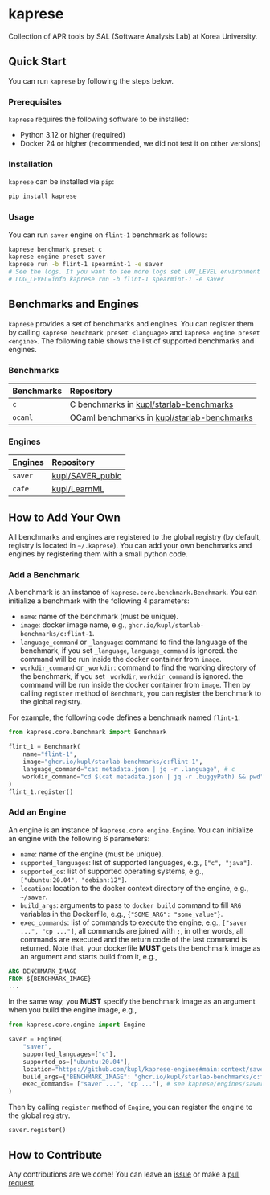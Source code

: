 # kaprese

Collection of APR tools by SAL (Software Analysis Lab) at Korea University.

## Quick Start

You can run `kaprese` by following the steps below.

### Prerequisites

`kaprese` requires the following software to be installed:

- Python 3.12 or higher (required)
- Docker 24 or higher (recommended, we did not test it on other versions)

### Installation

`kaprese` can be installed via `pip`:

```bash
pip install kaprese
```

### Usage

You can run `saver` engine on `flint-1` benchmark as follows:

```bash
kaprese benchmark preset c
kaprese engine preset saver
kaprese run -b flint-1 spearmint-1 -e saver
# See the logs. If you want to see more logs set LOV_LEVEL environment variable to INFO, e.g.,
# LOG_LEVEL=info kaprese run -b flint-1 spearmint-1 -e saver
```

## Benchmarks and Engines
`kaprese` provides a set of benchmarks and engines.
You can register them by calling `kaprese benchmark preset <language>` and `kaprese engine preset <engine>`.
The following table shows the list of supported benchmarks and engines.

### Benchmarks
| Benchmarks | Repository                                                                                |
| :--------- | :---------------------------------------------------------------------------------------- |
| `c`        | C benchmarks in [kupl/starlab-benchmarks](https://github.com/kupl/starlab-benchmarks)     |
| `ocaml`    | OCaml benchmarks in [kupl/starlab-benchmarks](https://github.com/kupl/starlab-benchmarks) |

### Engines
| Engines | Repository                                               |
| :------ | :------------------------------------------------------- |
| `saver` | [kupl/SAVER_pubic](https://github.com/kupl/Saver_public) |
| `cafe`  | [kupl/LearnML](https://github.com/kupl/LearnML)          |

## How to Add Your Own

All benchmarks and engines are registered to the global registry (by default, registry is located in `~/.kaprese`).
You can add your own benchmarks and engines by registering them with a small python code.

### Add a Benchmark
A benchmark is an instance of `kaprese.core.benchmark.Benchmark`.
You can initialize a benchmark with the following 4 parameters:
- `name`: name of the benchmark (must be unique).
- `image`: docker image name, e.g., `ghcr.io/kupl/starlab-benchmarks/c:flint-1`.
- `language_command` or `_language`: command to find the language of the benchmark, if you set `_language`, `language_command` is ignored.
    the command will be run inside the docker container from `image`.
- `workdir_command` or `_workdir`: command to find the working directory of the benchmark, if you set `_workdir`, `workdir_command` is ignored.
    the command will be run inside the docker container from `image`.
Then by calling `register` method of `Benchmark`, you can register the benchmark to the global registry.

For example, the following code defines a benchmark named `flint-1`:
```python
from kaprese.core.benchmark import Benchmark

flint_1 = Benchmark(
    name="flint-1",
    image="ghcr.io/kupl/starlab-benchmarks/c:flint-1",
    language_command="cat metadata.json | jq -r .language", # c
    workdir_command="cd $(cat metadata.json | jq -r .buggyPath) && pwd", # /workspace/buggy
)
flint_1.register()

```

### Add an Engine
An engine is an instance of `kaprese.core.engine.Engine`.
You can initialize an engine with the following 6 parameters:
- `name`: name of the engine (must be unique).
- `supported_languages`: list of supported languages, e.g., `["c", "java"]`.
- `supported_os`: list of supported operating systems, e.g., `["ubuntu:20.04", "debian:12"]`.
- `location`: location to the docker context directory of the engine, e.g., `~/saver`.
- `build_args`: arguments to pass to `docker build` command to fill `ARG` variables in the Dockerfile, e.g., `{"SOME_ARG": "some_value"}`.
- `exec_commands`: list of commands to execute the engine, e.g., `["saver ...", "cp ..."]`,
    all commands are joined with `;`, in other words, all commands are executed and the return code of the last command is returned.
Note that, your dockerfile **MUST** gets the benchmark image as an argument and starts build from it, e.g.,
```dockerfile
ARG BENCHMARK_IMAGE
FROM ${BENCHMARK_IMAGE}
...
```
In the same way, you **MUST** specify the benchmark image as an argument when you build the engine image, e.g.,
```python
from kaprese.core.engine import Engine

saver = Engine(
    "saver",
    supported_languages=["c"],
    supported_os=["ubuntu:20.04"],
    location="https://github.com/kupl/kaprese-engines#main:context/saver/starlab-benchmarks", # location of saver context for preset benchmarks
    build_args={"BENCHMARK_IMAGE": "ghcr.io/kupl/starlab-benchmarks/c:flint-1"},
    exec_commands= ["saver ...", "cp ..."], # see kaprese/engines/saver.py
)
```
Then by calling `register` method of `Engine`, you can register the engine to the global registry.
```
saver.register()
```

## How to Contribute
Any contributions are welcome!
You can leave an [issue](https://github.com/kupl/kaprese/issues) or make a [pull request](https://github.com/kupl/kaprese/pulls).
